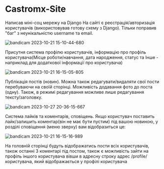 # Castromx-Site
Написав міні-соц мережу на Django
На сайті є реєстрація/авторизація користувачів (використовував готову схему з Django). Тільки поправив "баг" з неунікальністю username та email.

![bandicam 2023-10-21 15-10-44-680](https://github.com/castromx/Castromx-Site/assets/96194271/8e72b654-b379-4434-943f-dc4592ada29a)

Присутня система профілю користувачів, інформацію про профіль користувача(Місце роботи/навчання, дата народження, статус та Інше - наприклад для додаткової інформації про користувача)

![bandicam 2023-10-21 16-15-05-805](https://github.com/castromx/Castromx-Site/assets/96194271/a23e6dfd-aa70-4ec9-8a8f-f95f70e77d9f)

Публікація постів (новин). Можна також редагувати/видаляти свої пости перебуваючи на своїй сторінці. Можливість додавання фото до поста (одну). Також, в режимі редагування можливе лише редагування тексту/заголовку.

![bandicam 2023-10-27 20-36-15-667](https://github.com/castromx/Castromx-Site/assets/96194271/a46656a9-fa0a-4793-99d9-3191182cfd5c)

Система лайків та коментарів, сповіщень. Якщо користувач поставить лайк/залишить коментар(він не має бути пустим) під вашою новиною, у розділі сповіщення (меню зверху) вам відобразиться це:

![bandicam 2023-10-21 16-15-16-989](https://github.com/castromx/Castromx-Site/assets/96194271/cd7b0143-8b9d-419e-bde2-9afce1b6fc0d)

На головній сторінці будуть відображатись пости всіх користувачів, також останні 3 коментарі під постом, також є можливість зайти на профіль іншого користувача 
вівши в адресну строку адрес /profile/<id> користувача, який відображається у профілі користувача
